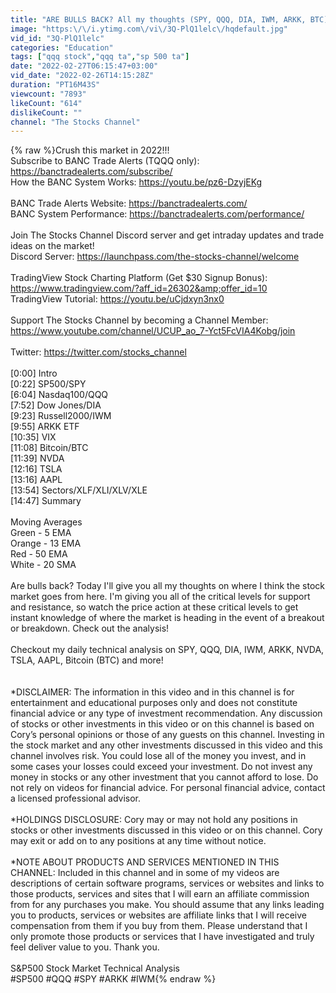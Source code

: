 ```yaml
---
title: "ARE BULLS BACK? All my thoughts (SPY, QQQ, DIA, IWM, ARKK, BTC)"
image: "https:\/\/i.ytimg.com\/vi\/3Q-PlQ1lelc\/hqdefault.jpg"
vid_id: "3Q-PlQ1lelc"
categories: "Education"
tags: ["qqq stock","qqq ta","sp 500 ta"]
date: "2022-02-27T06:15:47+03:00"
vid_date: "2022-02-26T14:15:28Z"
duration: "PT16M43S"
viewcount: "7893"
likeCount: "614"
dislikeCount: ""
channel: "The Stocks Channel"
---
```

{% raw %}Crush this market in 2022!!!<br />Subscribe to BANC Trade Alerts (TQQQ only): <a rel="nofollow" target="blank" href="https://banctradealerts.com/subscribe/">https://banctradealerts.com/subscribe/</a><br />How the BANC System Works: <a rel="nofollow" target="blank" href="https://youtu.be/pz6-DzyjEKg">https://youtu.be/pz6-DzyjEKg</a><br /><br />BANC Trade Alerts Website: <a rel="nofollow" target="blank" href="https://banctradealerts.com/">https://banctradealerts.com/</a><br />BANC System Performance: <a rel="nofollow" target="blank" href="https://banctradealerts.com/performance/">https://banctradealerts.com/performance/</a><br /><br />Join The Stocks Channel Discord server and get intraday updates and trade ideas on the market!<br />Discord Server: <a rel="nofollow" target="blank" href="https://launchpass.com/the-stocks-channel/welcome">https://launchpass.com/the-stocks-channel/welcome</a><br /><br />TradingView Stock Charting Platform (Get $30 Signup Bonus):<br /><a rel="nofollow" target="blank" href="https://www.tradingview.com/?aff_id=26302&amp;offer_id=10">https://www.tradingview.com/?aff_id=26302&amp;offer_id=10</a><br />TradingView Tutorial: <a rel="nofollow" target="blank" href="https://youtu.be/uCjdxyn3nx0">https://youtu.be/uCjdxyn3nx0</a><br /><br />Support The Stocks Channel by becoming a Channel Member: <br /><a rel="nofollow" target="blank" href="https://www.youtube.com/channel/UCUP_ao_7-Yct5FcVIA4Kobg/join">https://www.youtube.com/channel/UCUP_ao_7-Yct5FcVIA4Kobg/join</a><br /><br />Twitter: <a rel="nofollow" target="blank" href="https://twitter.com/stocks_channel">https://twitter.com/stocks_channel</a><br /><br />[0:00] Intro <br />[0:22] SP500/SPY <br />[6:04] Nasdaq100/QQQ <br />[7:52] Dow Jones/DIA <br />[9:23] Russell2000/IWM<br />[9:55] ARKK ETF <br />[10:35] VIX<br />[11:08] Bitcoin/BTC<br />[11:39] NVDA<br />[12:16] TSLA<br />[13:16] AAPL<br />[13:54] Sectors/XLF/XLI/XLV/XLE<br />[14:47] Summary<br /><br />Moving Averages<br />Green - 5 EMA<br />Orange - 13 EMA<br />Red - 50 EMA<br />White - 20 SMA<br /><br />Are bulls back? Today I'll give you all my thoughts on where I think the stock market goes from here. I'm giving you all of the critical levels for support and resistance, so watch the price action at these critical levels to get instant knowledge of where the market is heading in the event of a breakout or breakdown. Check out the analysis!<br /><br />Checkout my daily technical analysis on SPY, QQQ, DIA, IWM, ARKK, NVDA, TSLA, AAPL, Bitcoin (BTC) and more!<br /><br /><br />*DISCLAIMER: The information in this video and in this channel is for entertainment and educational purposes only and does not constitute financial advice or any type of investment recommendation.  Any discussion of stocks or other investments in this video or on this channel is based on Cory’s personal opinions or those of any guests on this channel.  Investing in the stock market and any other investments discussed in this video and this channel involves risk.  You could lose all of the money you invest, and in some cases your losses could exceed your investment. Do not invest any money in stocks or any other investment that you cannot afford to lose. Do not rely on videos for financial advice. For personal financial advice, contact a licensed professional advisor.  <br /><br />*HOLDINGS DISCLOSURE: Cory may or may not hold any positions in stocks or other investments discussed in this video or on this channel. Cory may exit or add on to any positions at any time without notice. <br /><br />*NOTE ABOUT PRODUCTS AND SERVICES MENTIONED IN THIS CHANNEL: Included in this channel and in some of my videos are descriptions of certain software programs, services or websites and links to those products, services and sites that I will earn an affiliate commission from for any purchases you make.  You should assume that any links leading you to products, services or websites are affiliate links that I will receive compensation from them if you buy from them. Please understand that I only promote those products or services that I have investigated and truly feel deliver value to you.  Thank you.<br /><br />S&amp;P500 Stock Market Technical Analysis<br />#SP500 #QQQ #SPY #ARKK #IWM{% endraw %}
